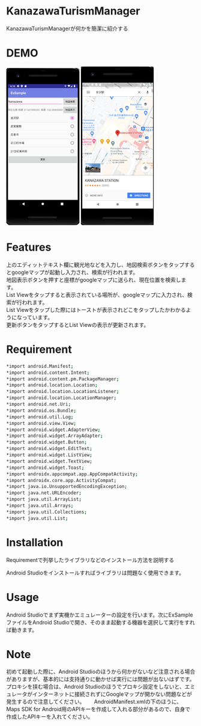 # KanazawaTurismManager
 
KanazawaTurismManagerが何かを簡潔に紹介する
 
# DEMO
 ![App](App.png)
 ![Googlemap](Googlemap.png)
 
# Features
 
上のエディットテキスト欄に観光地などを入力し、地図検索ボタンをタップするとgoogleマップが起動し入力され、検索が行われます。  
地図表示ボタンを押すと座標がgoogleマップに送られ、現在位置を検索します。  
List Viewをタップすると表示されている場所が、googleマップに入力され、検索が行われます。  
List Viewをタップした際にはトーストが表示されどこをタップしたかわかるようになっています。  
更新ボタンをタップするとList Viewの表示が更新されます。

# Requirement
```bash
*import android.Manifest;
*import android.content.Intent;
*import android.content.pm.PackageManager;
*import android.location.Location;
*import android.location.LocationListener;
*import android.location.LocationManager;
*import android.net.Uri;
*import android.os.Bundle;
*import android.util.Log;
*import android.view.View;
*import android.widget.AdapterView;
*import android.widget.ArrayAdapter;
*import android.widget.Button;
*import android.widget.EditText;
*import android.widget.ListView;
*import android.widget.TextView;
*import android.widget.Toast;
*import androidx.appcompat.app.AppCompatActivity;
*import androidx.core.app.ActivityCompat;
*import java.io.UnsupportedEncodingException;
*import java.net.URLEncoder;
*import java.util.ArrayList;
*import java.util.Arrays;
*import java.util.Collections;
*import java.util.List;
```
 
# Installation
 
Requirementで列挙したライブラリなどのインストール方法を説明する

Android Studioをインストールすればライブラリは問題なく使用できます。
 
# Usage
 
Android Studioでまず実機かエミュレーターの設定を行います。次にExSampleファイルをAndroid Studioで開き、そのまま起動する機器を選択して実行をすれば動きます。
 
# Note
 
初めて起動した際に、Android Studioのほうから何かがないなど注意される場合がありますが、基本的には支持通りに動かせば実行には問題が出ないはずです。  
プロキシを挟む場合は、Android Studioのほうでプロキシ設定をしないと、エミュレータがインターネットに接続されずにGoogleマップが開かない問題などが発生するので注意してください。　　
AndroidManifest.xmlの下のほうに、Maps SDK for Android用のAPIキーを作成して入れる部分があるので、自身で作成したAPIキーを入れてください。
 
